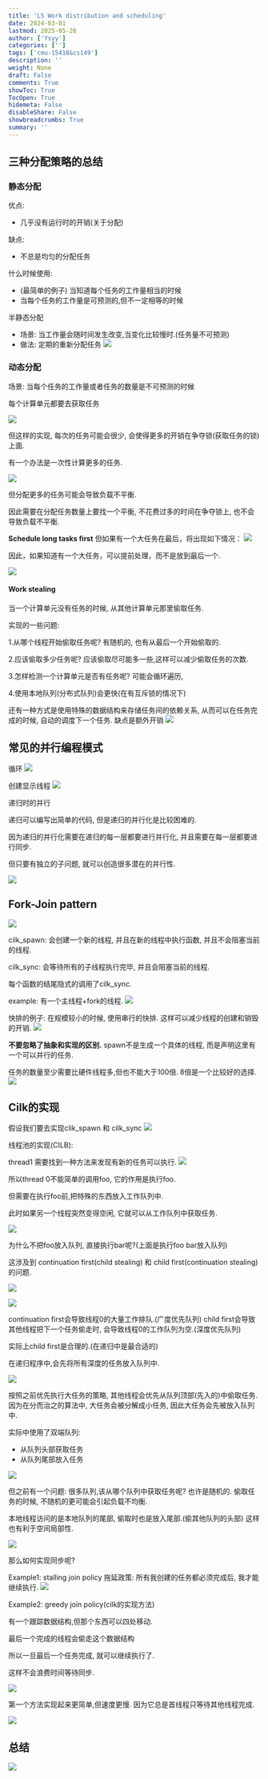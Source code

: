 ```yaml
---
title: 'L5 Work distribution and scheduling'
date: 2024-03-01
lastmod: 2025-05-26
author: ['Ysyy']
categories: ['']
tags: ['cmu-15418&cs149']
description: ''
weight: None
draft: False
comments: True
showToc: True
TocOpen: True
hidemeta: False
disableShare: False
showbreadcrumbs: True
summary: ''
---
```

## 三种分配策略的总结

### 静态分配

优点:

- 几乎没有运行时的开销(关于分配)

缺点:

- 不总是均匀的分配任务

什么时候使用:

- (最简单的例子) 当知道每个任务的工作量相当的时候
- 当每个任务的工作量是可预测的,但不一定相等的时候

半静态分配

- 场景: 当工作量会随时间发生改变,当变化比较慢时.(任务量不可预测)
- 做法: 定期的重新分配任务
![](img/2023-10-15-17-17-21.png)

### 动态分配

场景: 当每个任务的工作量或者任务的数量是不可预测的时候

每个计算单元都要去获取任务

![](img/2023-10-15-17-25-21.png)

但这样的实现, 每次的任务可能会很少,
会使得更多的开销在争夺锁(获取任务的锁)上面.

有一个办法是一次性计算更多的任务.

![](img/2023-10-15-17-26-57.png)

但分配更多的任务可能会导致负载不平衡.

因此需要在分配任务数量上要找一个平衡, 不花费过多的时间在争夺锁上, 也不会导致负载不平衡.

**Schedule long tasks first**
但如果有一个大任务在最后，将出现如下情况：
![](img/2023-10-16-08-53-07.png)

因此，如果知道有一个大任务，可以提前处理，而不是放到最后一个.

![](img/2023-10-16-08-56-01.png)

#### Work stealing

当一个计算单元没有任务的时候, 从其他计算单元那里偷取任务.

实现的一些问题:

1.从哪个线程开始偷取任务呢?
有随机的, 也有从最后一个开始偷取的.

2.应该偷取多少任务呢?
应该偷取尽可能多一些,这样可以减少偷取任务的次数.

3.怎样检测一个计算单元是否有任务呢?
可能会循环遍历,

4.使用本地队列(分布式队列)会更快(在有互斥锁的情况下)

还有一种方式是使用特殊的数据结构来存储任务间的依赖关系, 从而可以在任务完成的时候, 自动的调度下一个任务.
缺点是额外开销
![](img/2023-10-16-09-32-31.png)

## 常见的并行编程模式

循环
![](img/2023-10-16-09-42-32.png)

创建显示线程
![](img/2023-10-16-09-43-32.png)

递归时的并行

递归可以编写出简单的代码, 但是递归的并行化是比较困难的.

因为递归的并行化需要在递归的每一层都要进行并行化, 并且需要在每一层都要进行同步.

但只要有独立的子问题, 就可以创造很多潜在的并行性.

![](img/2023-10-16-09-45-15.png)

## Fork-Join pattern

![](img/2023-10-16-09-47-18.png)

cilk_spawn: 会创建一个新的线程, 并且在新的线程中执行函数, 并且不会阻塞当前的线程.

cilk_sync: 会等待所有的子线程执行完毕, 并且会阻塞当前的线程.

每个函数的结尾隐式的调用了cilk_sync.

example:
有一个主线程+fork的线程.
![](img/2023-10-16-09-49-40.png)

快排的例子:
在规模较小的时候, 使用串行的快排. 这样可以减少线程的创建和销毁的开销.
![](img/2023-10-16-09-53-13.png)

**不要忽略了抽象和实现的区别.**
spawn不是生成一个具体的线程, 而是声明这里有一个可以并行的任务.

任务的数量至少需要比硬件线程多,但也不能大于100倍.
8倍是一个比较好的选择.
![](img/2023-10-16-10-01-49.png)

## Cilk的实现

假设我们要去实现clik_spawn 和 cilk_sync
![](img/2023-10-16-10-04-28.png)

线程池的实现(CILB):

thread1 需要找到一种方法来发现有新的任务可以执行.
![](img/2023-10-16-10-15-52.png)

所以thread 0不能简单的调用foo, 它的作用是执行foo.

但需要在执行foo前,把特殊的东西放入工作队列中.

此时如果另一个线程突然变得空闲, 它就可以从工作队列中获取任务.

![](img/2023-10-16-10-26-10.png)

为什么不把foo放入队列, 直接执行bar呢?(上面是执行foo bar放入队列)

这涉及到 continuation first(child stealing) 和 child first(continuation stealing) 的问题.

![](img/2023-10-16-10-34-20.png)

![](img/2023-10-16-10-36-22.png)

continuation first会导致线程0的大量工作排队.(广度优先队列)
child first会导致其他线程把下一个任务偷走时, 会导致线程0的工作队列为空.(深度优先队列)

实际上child first是合理的.(在递归中是最合适的)

在递归程序中,会先将所有深度的任务放入队列中.

![](img/2023-10-16-10-48-23.png)

按照之前优先执行大任务的策略, 其他线程会优先从队列顶部(先入的)中偷取任务.
因为在分而治之的算法中, 大任务会被分解成小任务, 因此大任务会先被放入队列中.

实际中使用了双端队列:

- 从队列头部获取任务
- 从队列尾部放入任务

![](img/2023-10-16-10-52-42.png)

但之前有一个问题: 很多队列,该从哪个队列中获取任务呢?
也许是随机的. 偷取任务的时候, 不随机的更可能会引起负载不均衡.

本地线程访问的是本地队列的尾部, 偷取时也是放入尾部.(偷其他队列的头部)
这样也有利于空间局部性.

![](img/2023-10-16-10-58-04.png)

那么如何实现同步呢?

Example1: stalling join policy
拖延政策: 所有我创建的任务都必须完成后, 我才能继续执行.
![](img/2023-10-16-11-01-00.png)

Example2: greedy join policy(cilk的实现方法)

有一个跟踪数据结构,但那个东西可以四处移动.

最后一个完成的线程会偷走这个数据结构

所以一旦最后一个任务完成, 就可以继续执行了.

这样不会浪费时间等待同步.

![](img/2023-10-16-11-04-26.png)

第一个方法实现起来更简单,但速度更慢.
因为它总是首线程只等待其他线程完成.

![](img/2023-10-16-11-09-58.png)

## 总结

![](img/2023-10-16-11-10-26.png)